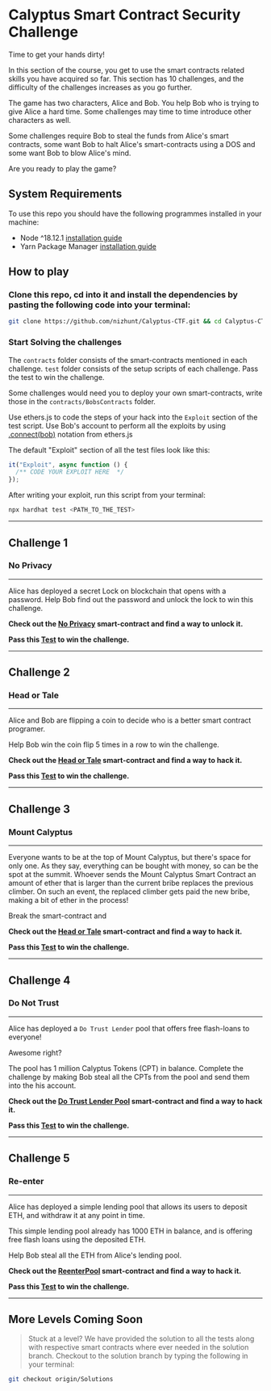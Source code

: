 # Calyptus Smart Contract Security Challenge

Time to get your hands dirty!

In this section of the course, you get to use the smart contracts related skills you have acquired so far. This section has 10 challenges, and the difficulty of the challenges increases as you go further.

The game has two characters, Alice and Bob. You help Bob who is trying to give Alice a hard time. Some challenges may time to time introduce other characters as well.

Some challenges require Bob to steal the funds from Alice's smart contracts, some want Bob to halt Alice's smart-contracts using a DOS and some want Bob to blow Alice's mind.

Are you ready to play the game?

## System Requirements

To use this repo you should have the following programmes installed in your machine:

- Node ^18.12.1 [installation guide](https://nodejs.dev/en/learn/how-to-install-nodejs/)
- Yarn Package Manager [installation guide](https://classic.yarnpkg.com/lang/en/docs/install)

## How to play

### Clone this repo, cd into it and install the dependencies by pasting the following code into your terminal:

```bash
git clone https://github.com/nizhunt/Calyptus-CTF.git && cd Calyptus-CTF && yarn install
```

### Start Solving the challenges

The `contracts` folder consists of the smart-contracts mentioned in each challenge. `test` folder consists of the setup scripts of each challenge. Pass the test to win the challenge.

Some challenges would need you to deploy your own smart-contracts, write those in the `contracts/BobsContracts` folder.

Use ethers.js to code the steps of your hack into the `Exploit` section of the test script. Use Bob's account to perform all the exploits by using [.connect(bob)](https://docs.ethers.io/v5/single-page/#/v5/api/contract/contract/-%23-Contract-connect) notation from ethers.js

The default "Exploit" section of all the test files look like this:

```js
it("Exploit", async function () {
  /** CODE YOUR EXPLOIT HERE  */
});
```

After writing your exploit, run this script from your terminal:

```bash
npx hardhat test <PATH_TO_THE_TEST>
```

---

## Challenge 1

### No Privacy

---

Alice has deployed a secret Lock on blockchain that opens with a password. Help Bob find out the password and unlock the lock to win this challenge.

**Check out the [No Privacy](contracts/NoPrivacy/AlicesLock.sol) smart-contract and find a way to unlock it.**

**Pass this [Test](test/no-privacy.js) to win the challenge.**

---

## Challenge 2

### Head or Tale

---

Alice and Bob are flipping a coin to decide who is a better smart contract programer.

Help Bob win the coin flip 5 times in a row to win the challenge.

**Check out the [Head or Tale](contracts/HeadOrTale/HeadOrTale.sol) smart-contract and find a way to hack it.**

**Pass this [Test](test/head-or-tale.js) to win the challenge.**

---

## Challenge 3

### Mount Calyptus

---

Everyone wants to be at the top of Mount Calyptus, but there's space for only one. As they say, everything can be bought with money, so can be the spot at the summit. Whoever sends the Mount Calyptus Smart Contract an amount of ether that is larger than the current bribe replaces the previous climber. On such an event, the replaced climber gets paid the new bribe, making a bit of ether in the process!

Break the smart-contract and

**Check out the [Head or Tale](contracts/HeadOrTale/HeadOrTale.sol) smart-contract and find a way to hack it.**

**Pass this [Test](test/head-or-tale.js) to win the challenge.**

---

## Challenge 4

### Do Not Trust

---

Alice has deployed a `Do Trust Lender` pool that offers free flash-loans to everyone!

Awesome right?

The pool has 1 million Calyptus Tokens (CPT) in balance. Complete the challenge by making Bob steal all the CPTs from the pool and send them into the his account.

**Check out the [Do Trust Lender Pool](contracts/DoNotTrust/DoTrustLender.sol) smart-contract and find a way to hack it.**

**Pass this [Test](test/do-not-trust.js) to win the challenge.**

---

## Challenge 5

### Re-enter

---

Alice has deployed a simple lending pool that allows its users to deposit ETH, and withdraw it at any point in time.

This simple lending pool already has 1000 ETH in balance, and is offering free flash loans using the deposited ETH.

Help Bob steal all the ETH from Alice's lending pool.

**Check out the [ReenterPool](contracts/Reenter/Reenter.sol) smart-contract and find a way to hack it.**

**Pass this [Test](test/reenter.js) to win the challenge.**

---

## More Levels Coming Soon

> Stuck at a level? We have provided the solution to all the tests along with respective smart contracts where ever needed in the solution branch. Checkout to the solution branch by typing the following in your terminal:

```bash
git checkout origin/Solutions
```
